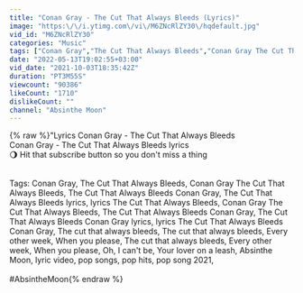 ```yaml
---
title: "Conan Gray - The Cut That Always Bleeds (Lyrics)"
image: "https:\/\/i.ytimg.com\/vi\/M6ZNcRlZY30\/hqdefault.jpg"
vid_id: "M6ZNcRlZY30"
categories: "Music"
tags: ["Conan Gray","The Cut That Always Bleeds","Conan Gray The Cut That Always Bleeds"]
date: "2022-05-13T19:02:55+03:00"
vid_date: "2021-10-03T18:35:42Z"
duration: "PT3M55S"
viewcount: "90386"
likeCount: "1710"
dislikeCount: ""
channel: "Absinthe Moon"
---
```

{% raw %}&quot;Lyrics Conan Gray - The Cut That Always Bleeds <br />Conan Gray - The Cut That Always Bleeds lyrics<br />🌖 Hit that subscribe button so you don't miss a thing<br /><br /><br />Tags: Conan Gray, The Cut That Always Bleeds, Conan Gray The Cut That Always Bleeds, The Cut That Always Bleeds Conan Gray, The Cut That Always Bleeds lyrics, lyrics The Cut That Always Bleeds, Conan Gray The Cut That Always Bleeds, The Cut That Always Bleeds Conan Gray, The Cut That Always Bleeds Conan Gray lyrics, lyrics The Cut That Always Bleeds Conan Gray, The cut that always bleeds, The cut that always bleeds, Every other week, When you please, The cut that always bleeds, Every other week, When you please, Oh, I can't be, Your lover on a leash, Absinthe Moon, lyric video, pop songs, pop hits, pop song 2021,<br /><br />#AbsintheMoon{% endraw %}
